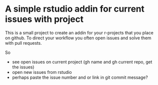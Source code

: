 A simple rstudio addin for current issues with project
================

This is a small project to create an addin for your r-projects that you place on github. To direct your workflow you often open issues and solve them with pull requests.

So

-   see open issues on current project (gh name and gh current repo, get the issues)
-   open new issues from rstudio
-   perhaps paste the issue number and or link in git commit message?
